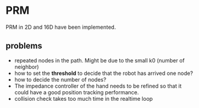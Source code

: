 # PRM
PRM in 2D and 16D have been implemented. 




## problems
- repeated nodes in the path. Might be due to the small k0 (number of neighbor)
- how to set the **threshold** to decide that the robot has arrived one node?
- how to decide the number of nodes?
- The impedance controller of the hand needs to be refined so that it could 
have a good position tracking performance.
- collision check takes too much time in the realtime loop
     